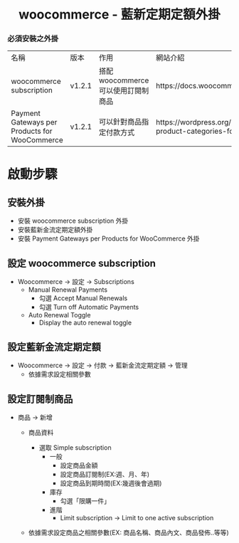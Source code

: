 <h1 align="center">woocommerce - 藍新定期定額外掛</h1>

### 必須安裝之外掛
<table>
    <tr>
        <td>名稱</td>
        <td>版本</td>
        <td>作用</td>
        <td>網站介紹</td>
    </tr>
    <tr>
        <td>woocommerce subscription</td>
        <td>v1.2.1</td>
        <td>搭配 woocommerce 可以使用訂閱制商品</td>
        <td>https://docs.woocommerce.com/document/subscriptions/</td>
    </tr>
    <tr>
        <td>Payment Gateways per Products for WooCommerce</td>
        <td>v1.2.1</td>
        <td>可以針對商品指定付款方式</td>
        <td>https://wordpress.org/plugins/payment-gateways-per-product-categories-for-woocommerce/</td>
    </tr>
</table>

# 啟動步驟
## 安裝外掛
* 安裝 woocommerce subscription 外掛
* 安裝藍新金流定期定額外掛
* 安裝 Payment Gateways per Products for WooCommerce 外掛

## 設定 woocommerce subscription
* Woocommerce -> 設定 -> Subscriptions
    * Manual Renewal Payments
        * 勾選 Accept Manual Renewals
        * 勾選 Turn off Automatic Payments
    * Auto Renewal Toggle
        * Display the auto renewal toggle 
        
## 設定藍新金流定期定額
* Woocommerce -> 設定 -> 付款 -> 藍新金流定期定額 -> 管理
    * 依據需求設定相關參數
    
## 設定訂閱制商品
* 商品 -> 新增
    * 商品資料
        * 選取 Simple subscription
            * 一般
                * 設定商品金額
                * 設定商品訂閱制(EX:週、月、年)
                * 設定商品到期時間(EX:幾週後會過期)
            * 庫存
                * 勾選「限購一件」
            * 進階
                * Limit subscription -> Limit to one active subscription

    * 依據需求設定商品之相關參數(EX: 商品名稱、商品內文、商品發佈..等等)
    
